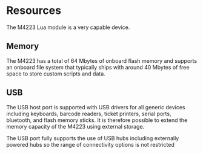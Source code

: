# Resources

The M4223 Lua module is a very capable device.

## Memory
The M4223 has a total of 64 Mbytes of onboard flash memory and supports an onboard file system
that typically ships with around 40 Mbytes of free space to store custom scripts and data.

## USB
The USB host port is supported with USB drivers for all generic devices including keyboards, barcode readers, ticket printers, serial ports, bluetooth, and flash memory sticks.  It is therefore possible to extend the memory capacity of the M4223 using external storage.

The USB port fully supports the use of USB hubs including externally powered hubs so the range of connectivity options is not restricted
